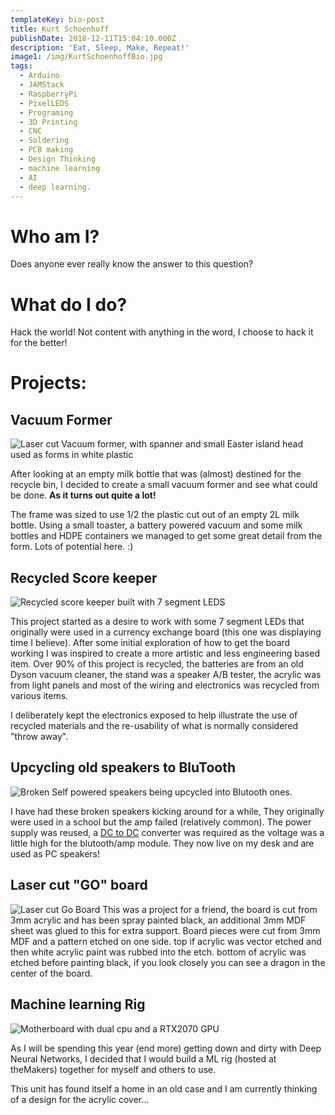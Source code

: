 ```yaml
---
templateKey: bio-post
title: Kurt Schoenhoff
publishDate: 2018-12-11T15:04:10.000Z
description: 'Eat, Sleep, Make, Repeat!'
image1: /img/KurtSchoenhoffBio.jpg
tags:
  - Arduino
  - JAMStack
  - RaspberryPi
  - PixelLEDS
  - Programing
  - 3D Printing
  - CNC
  - Soldering
  - PCB making
  - Design Thinking
  - machine learning
  - AI
  - deep learning.
---
```

# Who am I?

Does anyone ever really know the answer to this question?

# What do I do?

Hack the world! Not content with anything in the word, I choose to hack it for the better!

# Projects:

## Vacuum Former

![Laser cut Vacuum former, with spanner and small Easter island head used as forms in white plastic](/img/img_20190206_100043-collage.jpg "Laser cut vacuum former - with test piece.")

After looking at an empty milk bottle that was (almost) destined for the recycle bin, I decided to create a small vacuum former and see what could be done. **As it turns out quite a lot!**  

The frame was sized to use 1/2 the plastic cut out of an empty 2L milk bottle. Using a small toaster, a battery powered vacuum and some milk bottles and HDPE containers we managed to get some great detail from the form. Lots of potential here. :)

## Recycled Score keeper

![Recycled score keeper built with 7 segment LEDS](/img/img_20190225_153840-collage.jpg "Recycled score keeper built with 7 segment LEDS")

This project started as a desire to work with some 7 segment LEDs that originally were used in a currency exchange board (this one was displaying time I believe). After some initial exploration of how to get the board working I was inspired to create a more artistic and less engineering based item. Over 90% of this project is recycled, the batteries are from an old Dyson vacuum cleaner, the stand was a speaker A/B tester, the acrylic was from light panels and most of the wiring and electronics was recycled from various items. 

I deliberately kept the electronics exposed to help illustrate the use of recycled materials and the re-usability of what is normally considered "throw away".

## Upcycling old speakers to BluTooth

![Broken Self powered speakers being upcycled into Blutooth ones.](/img/img_20190110_093330-collage.jpg "Hacking broken speakers into the future... Blutooth.")

I have had these broken speakers kicking around for a while, They originally were used in a school but the amp failed (relatively common). The power supply was reused, a [DC to DC](https://nqmakersupplies.com.au/shop/product/dc-dc-power-supply-5a-116) converter was required as the voltage was a little high for the blutooth/amp module. They now live on my desk and are used as PC speakers!

## Laser cut "GO" board

![Laser cut Go Board](/img/img_20181205_161233.jpg "Laser cut Go Board")
This was a project for a friend, the board is cut from 3mm acrylic and has been spray painted black, an additional 3mm MDF sheet was glued to this for extra support. Board pieces were cut from 3mm MDF and a pattern etched on one side. top if acrylic was vector etched and then white acrylic paint was rubbed into the etch. bottom of acrylic was etched before painting black, if you look closely you can see a dragon in the center of the board.

## Machine learning Rig

![Motherboard with dual cpu and a RTX2070 GPU](/img/img_20181130_083210.jpg "ML Rig sporting dual Xeons and a RTX2070 GPU ")

As I will be spending this year (end more) getting down and dirty with Deep Neural Networks, I decided that I would build a ML rig (hosted at theMakers) together for myself and others to use.

This unit has found itself a home in an old case and I am currently thinking of a design for the acrylic cover...

##
